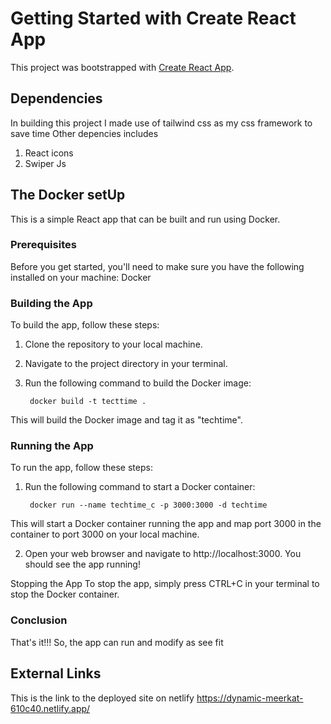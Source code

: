 # Getting Started with Create React App

This project was bootstrapped with [Create React App](https://github.com/facebook/create-react-app).

## Dependencies

In building this project I made use of tailwind css as my css framework to save time
Other depencies includes 

1. React icons
2. Swiper Js

## The Docker setUp

This is a simple React app that can be built and run using Docker.

### Prerequisites
Before you get started, you'll need to make sure you have the following installed on your machine:
Docker

### Building the App
To build the app, follow these steps:

1. Clone the repository to your local machine.

2. Navigate to the project directory in your terminal.

3. Run the following command to build the Docker image:

        docker build -t tecttime .

This will build the Docker image and tag it as "techtime".

### Running the App

To run the app, follow these steps:

1. Run the following command to start a Docker container:

        docker run --name techtime_c -p 3000:3000 -d techtime
        
This will start a Docker container running the app and map port 3000 in the container to port 3000 on your local machine.

2. Open your web browser and navigate to http://localhost:3000. You should see the app running!

Stopping the App
To stop the app, simply press CTRL+C in your terminal to stop the Docker container.

### Conclusion
That's it!!! So, the app can run and modify as see fit






## External Links

This is the link to the deployed site on netlify
https://dynamic-meerkat-610c40.netlify.app/

